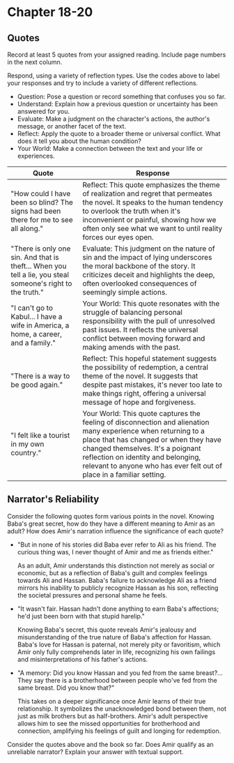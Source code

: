 # Chapter 18-20

## Quotes

Record at least 5 quotes from your assigned reading. Include page numbers in the next column.

Respond, using a variety of reflection types. Use the codes above to label your responses and try to include a variety of different reflections.

- Question: Pose a question or record something that confuses you so far.
- Understand: Explain how a previous question or uncertainty has been answered for you.
- Evaluate: Make a judgment on the character's actions, the author's message, or another facet of the text.
- Reflect: Apply the quote to a broader theme or universal conflict. What does it tell you about the human condition?
- Your World: Make a connection between the text and your life or experiences.

| Quote                                                                                                      | Response                                                                                                                                                                                                                                                                                                    |
|------------------------------------------------------------------------------------------------------------|-------------------------------------------------------------------------------------------------------------------------------------------------------------------------------------------------------------------------------------------------------------------------------------------------------------|
| "How could I have been so blind? The signs had been there for me to see all along."                        | Reflect: This quote emphasizes the theme of realization and regret that permeates the novel. It speaks to the human tendency to overlook the truth when it's inconvenient or painful, showing how we often only see what we want to until reality forces our eyes open.                                     |
| "There is only one sin. And that is theft... When you tell a lie, you steal someone's right to the truth." | Evaluate: This judgment on the nature of sin and the impact of lying underscores the moral backbone of the story. It criticizes deceit and highlights the deep, often overlooked consequences of seemingly simple actions.                                                                                  |
| "I can't go to Kabul... I have a wife in America, a home, a career, and a family."                         | Your World: This quote resonates with the struggle of balancing personal responsibility with the pull of unresolved past issues. It reflects the universal conflict between moving forward and making amends with the past.                                                                                 |
| "There is a way to be good again."                                                                         | Reflect: This hopeful statement suggests the possibility of redemption, a central theme of the novel. It suggests that despite past mistakes, it's never too late to make things right, offering a universal message of hope and forgiveness.                                                               |
| "I felt like a tourist in my own country."                                                                 | Your World: This quote captures the feeling of disconnection and alienation many experience when returning to a place that has changed or when they have changed themselves. It's a poignant reflection on identity and belonging, relevant to anyone who has ever felt out of place in a familiar setting. |

## Narrator's Reliability

Consider the following quotes form various points in the novel. Knowing Baba's great secret, how do they have a different meaning to Amir as an adult? How does Amir's narration influence the significance of each quote?

- "But in none of his stories did Baba ever refer to Ali as his friend. The curious thing was, I never thought of Amir and me as friends either."

    As an adult, Amir understands this distinction not merely as social or economic, but as a reflection of Baba's guilt and complex feelings towards Ali and Hassan. Baba's failure to acknowledge Ali as a friend mirrors his inability to publicly recognize Hassan as his son, reflecting the societal pressures and personal shame he feels.

- "It wasn't fair. Hassan hadn't done anything to earn Baba's affections; he'd just been born with that stupid harelip."

    Knowing Baba's secret, this quote reveals Amir's jealousy and misunderstanding of the true nature of Baba's affection for Hassan. Baba's love for Hassan is paternal, not merely pity or favoritism, which Amir only fully comprehends later in life, recognizing his own failings and misinterpretations of his father's actions.

- "A memory: Did you know Hassan and you fed from the same breast?... They say there is a brotherhood between people who've fed from the same breast. Did you know that?"

    This takes on a deeper significance once Amir learns of their true relationship. It symbolizes the unacknowledged bond between them, not just as milk brothers but as half-brothers. Amir's adult perspective allows him to see the missed opportunities for brotherhood and connection, amplifying his feelings of guilt and longing for redemption.


Consider the quotes above and the book so far. Does Amir qualify as an unreliable narrator? Explain your answer with textual support.
